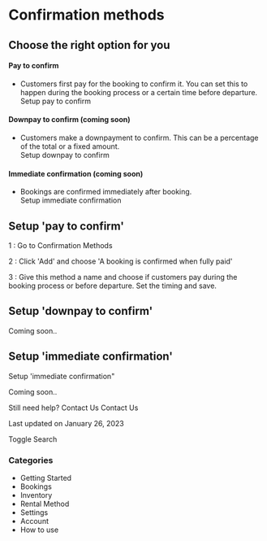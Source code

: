 Confirmation methods
====================

Choose the right option for you
-------------------------------

#### Pay to confirm

* Customers first pay for the booking to confirm it. You can set this to happen during the booking process or a certain time before departure.  
   Setup pay to confirm

#### Downpay to confirm (coming soon)

* Customers make a downpayment to confirm. This can be a percentage of the total or a fixed amount.  
   Setup downpay to confirm

#### Immediate confirmation (coming soon)

* Bookings are confirmed immediately after booking.  
   Setup immediate confirmation

Setup 'pay to confirm'
----------------------

1
:   Go to Confirmation Methods

2
:   Click 'Add' and choose 'A booking is confirmed when fully paid'

3
:   Give this method a name and choose if customers pay during the booking process or before departure. Set the timing and save.

Setup 'downpay to confirm'
--------------------------

Coming soon..

Setup 'immediate confirmation'
------------------------------

Setup 'immediate confirmation"

Coming soon..

Still need help?
Contact Us
Contact Us

Last updated on January 26, 2023






Toggle Search

### Categories

* Getting Started
* Bookings
* Inventory
* Rental Method
* Settings
* Account
* How to use